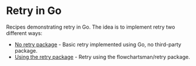 # Retry in Go

Recipes demonstrating retry in Go. The idea is to implement retry two different ways:

* [No retry package](no-package) - Basic retry implemented using Go, no third-party package.
* [Using the retry package](retry) - Retry using the flowchartsman/retry package.
